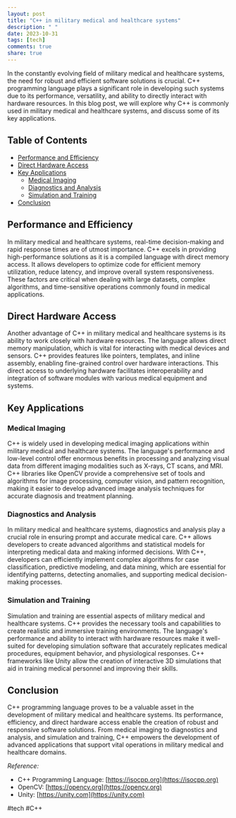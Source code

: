 ```yaml
---
layout: post
title: "C++ in military medical and healthcare systems"
description: " "
date: 2023-10-31
tags: [tech]
comments: true
share: true
---
```


In the constantly evolving field of military medical and healthcare systems, the need for robust and efficient software solutions is crucial. C++ programming language plays a significant role in developing such systems due to its performance, versatility, and ability to directly interact with hardware resources. In this blog post, we will explore why C++ is commonly used in military medical and healthcare systems, and discuss some of its key applications.

## Table of Contents
- [Performance and Efficiency](#performance-and-efficiency)
- [Direct Hardware Access](#direct-hardware-access)
- [Key Applications](#key-applications)
  - [Medical Imaging](#medical-imaging)
  - [Diagnostics and Analysis](#diagnostics-and-analysis)
  - [Simulation and Training](#simulation-and-training)
- [Conclusion](#conclusion)

## Performance and Efficiency

In military medical and healthcare systems, real-time decision-making and rapid response times are of utmost importance. C++ excels in providing high-performance solutions as it is a compiled language with direct memory access. It allows developers to optimize code for efficient memory utilization, reduce latency, and improve overall system responsiveness. These factors are critical when dealing with large datasets, complex algorithms, and time-sensitive operations commonly found in medical applications.

## Direct Hardware Access

Another advantage of C++ in military medical and healthcare systems is its ability to work closely with hardware resources. The language allows direct memory manipulation, which is vital for interacting with medical devices and sensors. C++ provides features like pointers, templates, and inline assembly, enabling fine-grained control over hardware interactions. This direct access to underlying hardware facilitates interoperability and integration of software modules with various medical equipment and systems.

## Key Applications

### Medical Imaging

C++ is widely used in developing medical imaging applications within military medical and healthcare systems. The language's performance and low-level control offer enormous benefits in processing and analyzing visual data from different imaging modalities such as X-rays, CT scans, and MRI. C++ libraries like OpenCV provide a comprehensive set of tools and algorithms for image processing, computer vision, and pattern recognition, making it easier to develop advanced image analysis techniques for accurate diagnosis and treatment planning.

### Diagnostics and Analysis

In military medical and healthcare systems, diagnostics and analysis play a crucial role in ensuring prompt and accurate medical care. C++ allows developers to create advanced algorithms and statistical models for interpreting medical data and making informed decisions. With C++, developers can efficiently implement complex algorithms for case classification, predictive modeling, and data mining, which are essential for identifying patterns, detecting anomalies, and supporting medical decision-making processes.

### Simulation and Training

Simulation and training are essential aspects of military medical and healthcare systems. C++ provides the necessary tools and capabilities to create realistic and immersive training environments. The language's performance and ability to interact with hardware resources make it well-suited for developing simulation software that accurately replicates medical procedures, equipment behavior, and physiological responses. C++ frameworks like Unity allow the creation of interactive 3D simulations that aid in training medical personnel and improving their skills.

## Conclusion

C++ programming language proves to be a valuable asset in the development of military medical and healthcare systems. Its performance, efficiency, and direct hardware access enable the creation of robust and responsive software solutions. From medical imaging to diagnostics and analysis, and simulation and training, C++ empowers the development of advanced applications that support vital operations in military medical and healthcare domains.

_Reference:_
- C++ Programming Language: [https://isocpp.org](https://isocpp.org)
- OpenCV: [https://opencv.org](https://opencv.org)
- Unity: [https://unity.com](https://unity.com)

#tech #C++